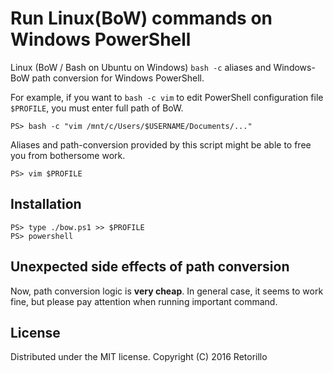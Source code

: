 # Run Linux(BoW) commands on Windows PowerShell

Linux (BoW / Bash on Ubuntu on Windows) `bash -c` aliases 
and Windows-BoW path conversion for Windows PowerShell.

For example, if you want to `bash -c vim` to edit PowerShell configuration file
`$PROFILE`, you must enter full path of BoW.

```
PS> bash -c "vim /mnt/c/Users/$USERNAME/Documents/..."
```

Aliases and path-conversion provided by this script might be able to free you
from bothersome work.

```
PS> vim $PROFILE
```

## Installation

```
PS> type ./bow.ps1 >> $PROFILE
PS> powershell
```

## Unexpected side effects of path conversion

Now, path conversion logic is **very cheap**.
In general case, it seems to work fine, but please pay attention when running
important command.

## License

Distributed under the MIT license.
Copyright (C) 2016 Retorillo
